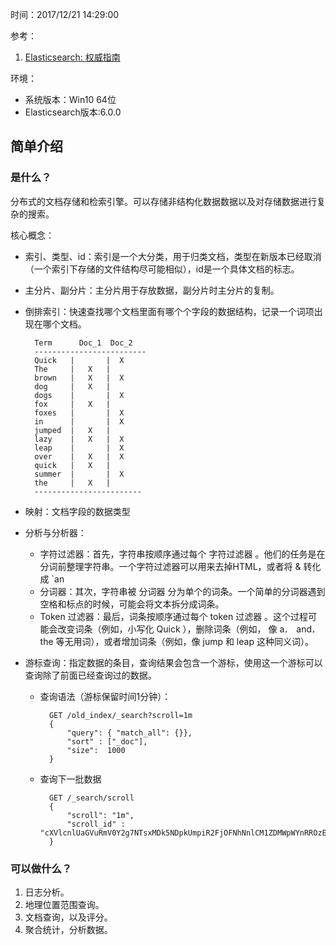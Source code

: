 时间：2017/12/21 14:29:00      

参考：  

1. [Elasticsearch: 权威指南](https://elasticsearch.cn/book/elasticsearch_definitive_guide_2.x/index.html)

环境：  

* 系统版本：Win10 64位  
* Elasticsearch版本:6.0.0

## 简单介绍

### 是什么？ 

分布式的文档存储和检索引擎。可以存储非结构化数据数据以及对存储数据进行复杂的搜索。
 
核心概念：  

* 索引、类型、id：索引是一个大分类，用于归类文档，类型在新版本已经取消（一个索引下存储的文件结构尽可能相似），id是一个具体文档的标志。
* 主分片、副分片：主分片用于存放数据，副分片时主分片的复制。
* 倒排索引：快速查找哪个文档里面有哪个个字段的数据结构，记录一个词项出现在哪个文档。

		Term      Doc_1  Doc_2
		-------------------------
		Quick   |       |  X
		The     |   X   |
		brown   |   X   |  X
		dog     |   X   |
		dogs    |       |  X
		fox     |   X   |
		foxes   |       |  X
		in      |       |  X
		jumped  |   X   |
		lazy    |   X   |  X
		leap    |       |  X
		over    |   X   |  X
		quick   |   X   |
		summer  |       |  X
		the     |   X   |
		------------------------
* 映射：文档字段的数据类型
* 分析与分析器：

	* 字符过滤器：首先，字符串按顺序通过每个 字符过滤器 。他们的任务是在分词前整理字符串。一个字符过滤器可以用来去掉HTML，或者将 & 转化成 `an
	* 分词器：其次，字符串被 分词器 分为单个的词条。一个简单的分词器遇到空格和标点的时候，可能会将文本拆分成词条。
	* Token 过滤器：最后，词条按顺序通过每个 token 过滤器 。这个过程可能会改变词条（例如，小写化 Quick ），删除词条（例如， 像 a`， `and`， `the 等无用词），或者增加词条（例如，像 jump 和 leap 这种同义词）。
* 游标查询：指定数据的条目，查询结果会包含一个游标，使用这一个游标可以查询除了前面已经查询过的数据。

	* 查询语法（游标保留时间1分钟）：
	
			GET /old_index/_search?scroll=1m 
			{
			    "query": { "match_all": {}},
			    "sort" : ["_doc"], 
			    "size":  1000
			}
	* 查询下一批数据

			GET /_search/scroll
			{
			    "scroll": "1m", 
			    "scroll_id" : "cXVlcnlUaGVuRmV0Y2g7NTsxMDk5NDpkUmpiR2FjOFNhNnlCM1ZDMWpWYnRROzEwOTk1OmRSamJHYWM4U2E2eUIzVkMxalZidFE7MTA5OTM6ZFJqYkdhYzhTYTZ5QjNWQzFqVmJ0UTsxMTE5MDpBVUtwN2lxc1FLZV8yRGVjWlI2QUVBOzEwOTk2OmRSamJHYWM4U2E2eUIzVkMxalZidFE7MDs="
			}

### 可以做什么？

1. 日志分析。
2. 地理位置范围查询。
3. 文档查询，以及评分。
4. 聚合统计，分析数据。
